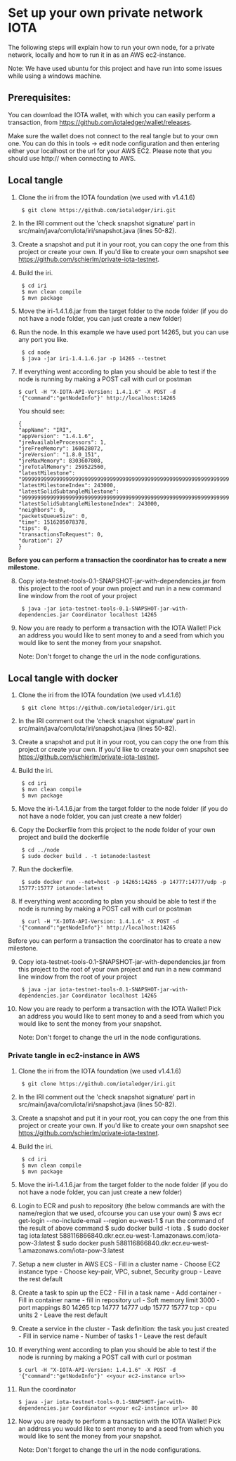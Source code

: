 # Set up your own private network IOTA

The following steps will explain how to run your own node, for a private network, locally and how to run it in as an AWS ec2-instance.

Note: We have used ubuntu for this project and have run into some issues while using a windows machine.

## **Prerequisites:**
You can download the IOTA wallet, with which you can easily perform a transaction, from https://github.com/iotaledger/wallet/releases.

Make sure the wallet does not connect to the real tangle but to your own one. You can do this in tools -> edit node configuration and then entering either your localhost or the url for your AWS EC2. Please note that you should use http:// when connecting to AWS.

## Local tangle

1) Clone the iri from the IOTA foundation (we used with v1.4.1.6)

        $ git clone https://github.com/iotaledger/iri.git

2) In the IRI comment out the 'check snapshot signature' part in src/main/java/com/iota/iri/snapshot.java (lines 50-82).

3) Create a snapshot and put it in your root, you can copy the one from this project or create your own. If you'd like to create your own snapshot see https://github.com/schierlm/private-iota-testnet.


4) Build the iri.

        $ cd iri
        $ mvn clean compile
        $ mvn package

5) Move the iri-1.4.1.6.jar from the target folder to the node folder (if you do not have a node folder, you can just create a new folder)

6) Run the node. In this example we have used port 14265, but you can use any port you like.

        $ cd node
        $ java -jar iri-1.4.1.6.jar -p 14265 --testnet

7)  If everything went according to plan you should be able to test if the node is running by making a POST call with curl or postman
 
        $ curl -H "X-IOTA-API-Version: 1.4.1.6" -X POST -d '{"command":"getNodeInfo"}' http://localhost:14265
        
    You should see:

        {
        "appName": "IRI",
        "appVersion": "1.4.1.6",
        "jreAvailableProcessors": 1,
        "jreFreeMemory": 160628072,
        "jreVersion": "1.8.0_151",
        "jreMaxMemory": 8303607808,
        "jreTotalMemory": 259522560,
        "latestMilestone": "999999999999999999999999999999999999999999999999999999999999999999999999999999999",
        "latestMilestoneIndex": 243000,
        "latestSolidSubtangleMilestone": "999999999999999999999999999999999999999999999999999999999999999999999999999999999",
        "latestSolidSubtangleMilestoneIndex": 243000,
        "neighbors": 0,
        "packetsQueueSize": 0,
        "time": 1516205078378,
        "tips": 0,
        "transactionsToRequest": 0,
        "duration": 27
        }

**Before you can perform a transaction the coordinator has to create a new milestone.**

8) Copy iota-testnet-tools-0.1-SNAPSHOT-jar-with-dependencies.jar from this project to the root of your own project and run in a new command line window from the root of your project

        $ java -jar iota-testnet-tools-0.1-SNAPSHOT-jar-with-dependencies.jar Coordinator localhost 14265

9) Now you are ready to perform a transaction with the IOTA Wallet! Pick an address you would like to sent money to and a seed from which you would like to sent the money from your snapshot.

    Note: Don't forget to change the url in the node configurations.

## Local tangle with docker

1) Clone the iri from the IOTA foundation (we used v1.4.1.6)

        $ git clone https://github.com/iotaledger/iri.git

2) In the IRI comment out the 'check snapshot signature' part in src/main/java/com/iota/iri/snapshot.java (lines 50-82).

3) Create a snapshot and put it in your root, you can copy the one from this project or create your own. If you'd like to create your own snapshot see https://github.com/schierlm/private-iota-testnet.


4) Build the iri.

        $ cd iri
        $ mvn clean compile
        $ mvn package

5) Move the iri-1.4.1.6.jar from the target folder to the node folder (if you do not have a node folder, you can just create a new folder)

6) Copy the Dockerfile from this project to the node folder of your own project and build the dockerfile

        $ cd ../node
        $ sudo docker build . -t iotanode:lastest

7) Run the dockerfile.

        $ sudo docker run --net=host -p 14265:14265 -p 14777:14777/udp -p 15777:15777 iotanode:latest

8) If everything went according to plan you should be able to test if the node is running by making a POST call with curl or postman
 
        $ curl -H "X-IOTA-API-Version: 1.4.1.6" -X POST -d '{"command":"getNodeInfo"}' http://localhost:14265

Before you can perform a transaction the coordinator has to create a new milestone.

9) Copy iota-testnet-tools-0.1-SNAPSHOT-jar-with-dependencies.jar from this project to the root of your own project and run in a new command line window from the root of your project

        $ java -jar iota-testnet-tools-0.1-SNAPSHOT-jar-with-dependencies.jar Coordinator localhost 14265

10) Now you are ready to perform a transaction with the IOTA Wallet! Pick an address you would like to sent money to and a seed from which you would like to sent the money from your snapshot.

    Note: Don't forget to change the url in the node configurations.

### Private tangle in ec2-instance in AWS

1) Clone the iri from the IOTA foundation (we used v1.4.1.6)

        $ git clone https://github.com/iotaledger/iri.git

2) In the IRI comment out the 'check snapshot signature' part in src/main/java/com/iota/iri/snapshot.java (lines 50-82).

3) Create a snapshot and put it in your root, you can copy the one from this project or create your own. If you'd like to create your own snapshot see https://github.com/schierlm/private-iota-testnet.


4) Build the iri.

        $ cd iri
        $ mvn clean compile
        $ mvn package

5) Move the iri-1.4.1.6.jar from the target folder to the node folder (if you do not have a node folder, you can just create a new folder)

6) Login to ECR and push to repository (the below commands are with the name/region that we used, ofcourse you can use your own)
        $ aws ecr get-login --no-include-email --region eu-west-1
        $ run the command of the result of above command
        $ sudo docker build -t iota .
        $ sudo docker tag iota:latest 588116866840.dkr.ecr.eu-west-1.amazonaws.com/iota-pow-3:latest
        $ sudo docker push 588116866840.dkr.ecr.eu-west-1.amazonaws.com/iota-pow-3:latest

7) Setup a new cluster in AWS ECS
        - Fill in a cluster name
        - Choose EC2 instance type
        - Choose key-pair, VPC, subnet, Security group
        - Leave the rest default

8) Create a task to spin up the EC2
        - Fill in a task name
        - Add container
        - Fill in container name
        - fill in repository url
        - Soft memory limit 3000
        - port mappings 80 14265 tcp 14777 14777 udp 15777 15777 tcp
        - cpu units 2
        - Leave the rest default

9) Create a service in the cluster
        - Task definition: the task you just created
        - Fill in service name
        - Number of tasks 1
        - Leave the rest default

10) If everything went according to plan you should be able to test if the node is running by making a POST call with curl or postman
 
        $ curl -H "X-IOTA-API-Version: 1.4.1.6" -X POST -d '{"command":"getNodeInfo"}' <<your ec2-instance url>>

11) Run the coordinator

        $ java -jar iota-testnet-tools-0.1-SNAPSHOT-jar-with-dependencies.jar Coordinator <<your ec2-instance url>> 80

12) Now you are ready to perform a transaction with the IOTA Wallet! Pick an address you would like to sent money to and a seed from which you would like to sent the money from your snapshot.

    Note: Don't forget to change the url in the node configurations.